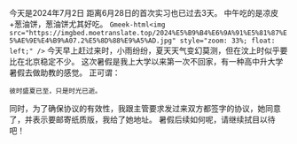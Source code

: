 今天是2024年7月2日
距离6月28日的首次实习也已过去3天。
中午吃的是凉皮+葱油饼，葱油饼尤其好吃。
`Gmeek-html<img src="https://imgbed.moetranslate.top/2024%E5%B9%B4%E6%9A%91%E5%81%87%E5%AE%9E%E4%B9%A07.2%E5%8D%88%E9%A5%AD.jpg" style="zoom: 33%; float: left;" />`
今天早上赶过来时，小雨纷纷，夏天天气变幻莫测，但在汶上时似乎要比在北京稳定不少。
这次暑假是我上大学以来第一次不回家，有一种高中升大学暑假去做助教的感觉。
正可谓：
```shell
彼时盛夏已至，只是时光已逝。
```
同时，为了确保协议的有效性，我跟主管要求发过来双方都签字的协议，她同意了，并表示要邮寄纸质版，我给了她地址。
暑假后续如何呢，请继续拭目以待吧！